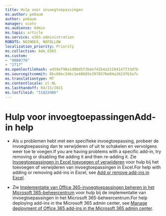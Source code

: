 ```yaml
---
title: Hulp voor invoegtoepassingen
ms.author: pebaum
author: pebaum
manager: scotv
ms.audience: Admin
ms.topic: article
ms.service: o365-administration
ROBOTS: NOINDEX, NOFOLLOW
localization_priority: Priority
ms.collection: Adm_O365
ms.custom:
- "9000776"
- "2717"
ms.openlocfilehash: e459ef90a1d08d5f3b4e742b4a31104147733d7b
ms.sourcegitcommit: 8bc60ec34bc1e40685e3976576e04a2623f63a7c
ms.translationtype: MT
ms.contentlocale: nl-NL
ms.lasthandoff: 04/15/2021
ms.locfileid: "51822486"
---
```

# <a name="add-in-help"></a><span data-ttu-id="99e7d-102">Hulp voor invoegtoepassingen</span><span class="sxs-lookup"><span data-stu-id="99e7d-102">Add-in help</span></span>

- <span data-ttu-id="99e7d-103">Als u problemen hebt met een specifieke invoegtoepassing, probeer de invoegtoepassing dan te verwijderen of uit te schakelen en vervolgens weer toe te voegen.</span><span class="sxs-lookup"><span data-stu-id="99e7d-103">If you are having problems with a specific add-in, try removing or disabling the adding it and then re-adding it.</span></span> <span data-ttu-id="99e7d-104">Zie [Invoegtoepassingen in Excel toevoegen of verwijderen](https://support.office.com/client/0af570c4-5cf3-4fa9-9b88-403625a0b460) voor hulp bij het toevoegen of verwijderen van invoegtoepassingen in Excel.</span><span class="sxs-lookup"><span data-stu-id="99e7d-104">For help with adding or removing add-ins in Excel, see [Add or remove add-ins in Excel](https://support.office.com/client/0af570c4-5cf3-4fa9-9b88-403625a0b460).</span></span>

- <span data-ttu-id="99e7d-105">Zie [Implementatie van Office 365-invoegtoepassingen beheren in het Microsoft 365-beheercentrum](https://docs.microsoft.com/microsoft-365/admin/manage/manage-deployment-of-add-ins) voor hulp bij de implementatie van invoegtoepassingen in het Microsoft 365-beheercentrum.</span><span class="sxs-lookup"><span data-stu-id="99e7d-105">For help deploying add-ins in the Microsoft 365 admin center, see [Manage deployment of Office 365 add-ins in the Microsoft 365 admin center](https://docs.microsoft.com/microsoft-365/admin/manage/manage-deployment-of-add-ins).</span></span>
